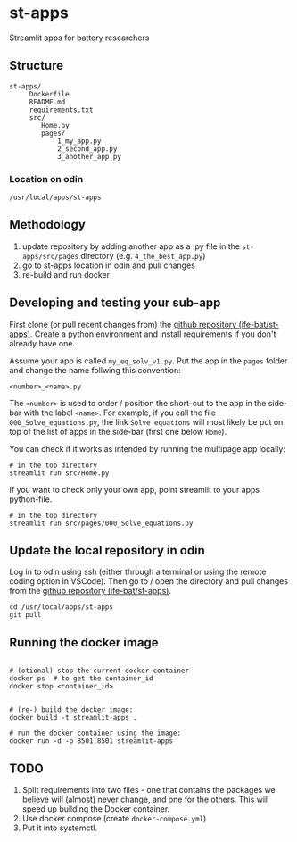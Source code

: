 # st-apps

Streamlit apps for battery researchers

## Structure

```shell
st-apps/
     Dockerfile
     README.md
     requirements.txt
     src/
        Home.py
        pages/
            1_my_app.py
            2_second_app.py
            3_another_app.py
```

### Location on odin

`/usr/local/apps/st-apps`

## Methodology

1. update repository by adding another app as a .py file in the `st-apps/src/pages` directory (e.g. `4_the_best_app.py`)
2. go to st-apps location in odin and pull changes
3. re-build and run docker

## Developing and testing your sub-app

First clone (or pull recent changes from) the [github repository (ife-bat/st-apps)](https://github.com/ife-bat/st-apps.git).
Create a python environment and install requirements if you don't already have one.

Assume your app is called `my_eq_solv_v1.py`. Put the app in the `pages` folder and change the name follwing this convention:

`<number>_<name>.py`

The `<number>` is used to order / position the short-cut to the app in the side-bar with the label `<name>`. For example,
if you call the file `000_Solve_equations.py`, the link `Solve equations` will most likely be put on top of the
list of apps in the side-bar (first one below `Home`).

You can check if it works as intended by running the multipage app locally:

```shell
# in the top directory
streamlit run src/Home.py
```

If you want to check only your own app, point streamlit to your apps python-file.

```shell
# in the top directory
streamlit run src/pages/000_Solve_equations.py
```

## Update the local repository in odin

Log in to odin using ssh (either through a terminal or using the remote coding option in VSCode). Then go to / open
the directory and pull changes from the [github repository (ife-bat/st-apps)](https://github.com/ife-bat/st-apps.git).

```shell
cd /usr/local/apps/st-apps
git pull 
```

## Running the docker image

```shell

# (otional) stop the current docker container
docker ps  # to get the container_id
docker stop <container_id>


# (re-) build the docker image:
docker build -t streamlit-apps .

# run the docker container using the image:
docker run -d -p 8501:8501 streamlit-apps

```

## TODO

1. Split requirements into two files - one that contains the packages we believe will (almost) never change, and one for the others. This will speed up building the Docker container.
2. Use docker compose (create `docker-compose.yml`)
3. Put it into systemctl.
